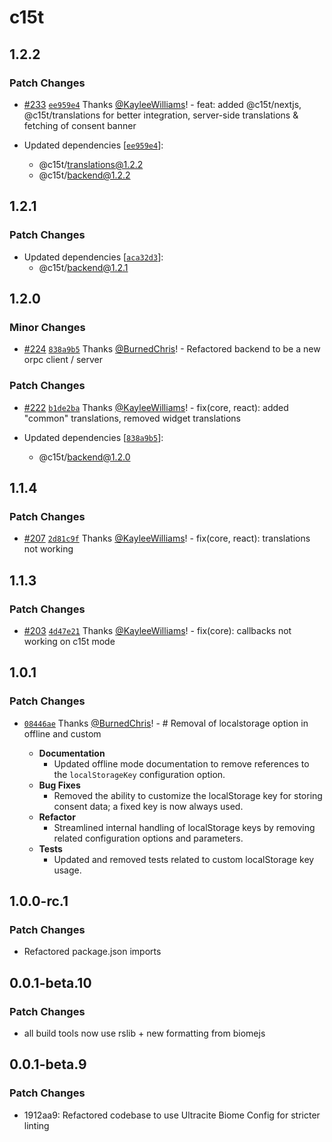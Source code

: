 # c15t

## 1.2.2

### Patch Changes

- [#233](https://github.com/c15t/c15t/pull/233) [`ee959e4`](https://github.com/c15t/c15t/commit/ee959e493d5f607126cd9bd181b6d8a864428bca) Thanks [@KayleeWilliams](https://github.com/KayleeWilliams)! - feat: added @c15t/nextjs, @c15t/translations for better integration, server-side translations & fetching of consent banner

- Updated dependencies [[`ee959e4`](https://github.com/c15t/c15t/commit/ee959e493d5f607126cd9bd181b6d8a864428bca)]:
  - @c15t/translations@1.2.2
  - @c15t/backend@1.2.2

## 1.2.1

### Patch Changes

- Updated dependencies [[`aca32d3`](https://github.com/c15t/c15t/commit/aca32d3f0f76d75ad618a8ba3386ce385ac612e4)]:
  - @c15t/backend@1.2.1

## 1.2.0

### Minor Changes

- [#224](https://github.com/c15t/c15t/pull/224) [`838a9b5`](https://github.com/c15t/c15t/commit/838a9b52c31326899ec3c903e43bf7bc31a6490f) Thanks [@BurnedChris](https://github.com/BurnedChris)! - Refactored backend to be a new orpc client / server

### Patch Changes

- [#222](https://github.com/c15t/c15t/pull/222) [`b1de2ba`](https://github.com/c15t/c15t/commit/b1de2baccd63295d49fb2868f63659f5ff48a9ce) Thanks [@KayleeWilliams](https://github.com/KayleeWilliams)! - fix(core, react): added "common" translations, removed widget translations

- Updated dependencies [[`838a9b5`](https://github.com/c15t/c15t/commit/838a9b52c31326899ec3c903e43bf7bc31a6490f)]:
  - @c15t/backend@1.2.0

## 1.1.4

### Patch Changes

- [#207](https://github.com/c15t/c15t/pull/207) [`2d81c9f`](https://github.com/c15t/c15t/commit/2d81c9fc84ee960e46196dfd460407a925901a82) Thanks [@KayleeWilliams](https://github.com/KayleeWilliams)! - fix(core, react): translations not working

## 1.1.3

### Patch Changes

- [#203](https://github.com/c15t/c15t/pull/203) [`4d47e21`](https://github.com/c15t/c15t/commit/4d47e2109bfc894f1666b19f4ff40d7398f10c57) Thanks [@KayleeWilliams](https://github.com/KayleeWilliams)! - fix(core): callbacks not working on c15t mode

## 1.0.1

### Patch Changes

- [`08446ae`](https://github.com/c15t/c15t/commit/08446aef443a20a2262477a1dca3569d6bf672ad) Thanks [@BurnedChris](https://github.com/BurnedChris)! - # Removal of localstorage option in offline and custom

  - **Documentation**
    - Updated offline mode documentation to remove references to the `localStorageKey` configuration option.
  - **Bug Fixes**
    - Removed the ability to customize the localStorage key for storing consent data; a fixed key is now always used.
  - **Refactor**
    - Streamlined internal handling of localStorage keys by removing related configuration options and parameters.
  - **Tests**
    - Updated and removed tests related to custom localStorage key usage.

## 1.0.0-rc.1

### Patch Changes

- Refactored package.json imports

## 0.0.1-beta.10

### Patch Changes

- all build tools now use rslib + new formatting from biomejs

## 0.0.1-beta.9

### Patch Changes

- 1912aa9: Refactored codebase to use Ultracite Biome Config for stricter linting
